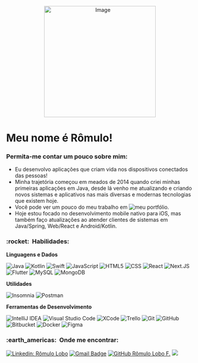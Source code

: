 <p align="center">
  <img src="https://i.imgur.com/ujIIx5q.png" alt="Image" style="width: 300px; height: 300px;"/>
</p>

# Meu nome é Rômulo!
### Permita-me contar um pouco sobre mim:
 - Eu desenvolvo aplicações que criam vida nos dispositivos conectados das pessoas!
 - Minha trajetória começou em meados de 2014 quando criei minhas primeiras aplicações em Java, desde lá venho me atualizando e criando novos sistemas e aplicativos nas mais diversas e modernas tecnologias que existem hoje.
 - Você pode ver um pouco do meu trabalho em ![meu portfólio](https://bit.ly/lobones).
 - Hoje estou focado no desenvolvimento mobile nativo para iOS, mas também faço atualizações ao atender clientes de sistemas em Java/Spring, Web/React e Android/Kotlin.

<h3> :rocket: &nbsp;Habilidades: </h3>

**Linguagens e Dados**

  ![Java](https://img.shields.io/badge/-Java-333333?style=flat&logo=Java&logoColor=007396)
  ![Kotlin](https://img.shields.io/badge/-Kotlin-333333?style=flat&logo=Kotlin)
  ![Swift](https://img.shields.io/badge/-Swift-333333?style=flat&logo=Swift)
  ![JavaScript](https://img.shields.io/badge/-JavaScript-333333?style=flat&logo=javascript)
  ![HTML5](https://img.shields.io/badge/-HTML5-333333?style=flat&logo=HTML5)
  ![CSS](https://img.shields.io/badge/-CSS-333333?style=flat&logo=CSS3&logoColor=1572B6)
  ![React](https://img.shields.io/badge/-React-333333?style=flat&logo=react)
  ![Next.JS](https://img.shields.io/badge/-Next.JS-333333?style=flat&logo=next.js)
  ![Flutter](https://img.shields.io/badge/-Flutter-333333?style=flat&logo=Flutter)
  ![MySQL](https://img.shields.io/badge/-MySQL-333333?style=flat&logo=mysql)
  ![MongoDB](https://img.shields.io/badge/-MongoDB-333333?style=flat&logo=mongodb)

**Utilidades**

  ![Insomnia](https://img.shields.io/badge/-Insomnia-333333?style=flat&logo=insomnia)
  ![Postman](https://img.shields.io/badge/-Postman-333333?style=flat&logo=postman)

**Ferramentas de Desenvolvimento**

  ![IntelliJ IDEA](https://img.shields.io/badge/-Intellij%20IDEA-333333?style=flat&logo=intellij-idea&logoColor=007ACC)
  ![Visual Studio Code](https://img.shields.io/badge/-Visual%20Studio%20Code-333333?style=flat&logo=visual-studio-code&logoColor=007ACC)
  ![XCode](https://img.shields.io/badge/-XCode-333333?style=flat&logo=xcode&logoColor=007ACC)
  ![Trello](https://img.shields.io/badge/-Trello-333333?style=flat&logo=trello&logoColor=007ACC)
  ![Git](https://img.shields.io/badge/-Git-333333?style=flat&logo=git)
  ![GitHub](https://img.shields.io/badge/-GitHub-333333?style=flat&logo=github)
  ![Bitbucket](https://img.shields.io/badge/-Bitbucket-333333?style=flat&logo=bitbucket)
  ![Docker](https://img.shields.io/badge/-Docker-333333?style=flat&logo=docker)
  ![Figma](https://img.shields.io/badge/-Figma-333333?style=flat&logo=figma&logoColor=007ACC)

<h3> :earth_americas: &nbsp;Onde me encontrar: </h3> 

[![Linkedin: Rômulo Lobo](https://img.shields.io/badge/-Rômulo%20Lobo-blue?style=flat-square&logo=Linkedin&logoColor=white&link=https://www.linkedin.com/in/r%C3%B4mulo-lobo-b5577620b/)](https://www.linkedin.com/in/r%C3%B4mulo-lobo-b5577620b/)
[![Gmail Badge](https://img.shields.io/badge/-romulolobof@gmail.com-006bed?style=flat-square&logo=Gmail&logoColor=white&link=mailto:romulolobof@gmail.com)](mailto:romulolobof@gmail.com)
[![GitHub Rômulo Lobo F.]( https://img.shields.io/github/followers/Lobones?label=follow&style=social)](https://github.com/Lobones)
![](https://komarev.com/ghpvc/?username=Lobones&color=006bed)
